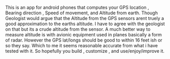 This is an app for android phones that computes your GPS location , Bearing direction , Speed of movement, and Altitude from earth.
Though Geologist would argue that the Altitude from the GPS sensors arent truely a good approximation to the earths altitude. I have to agree with 
the geologist on that but its a crude altitude from the sensor. A much better way to measure altitude is with avionic equipment used in planes basically
a form of radar. However the GPS lat/longs should be good to within 16 feet ish or so they say. Which to me it seems reasonable accurate from what i have 
tested with it. So hopefully you build , customize , and use/enjoy/improve it.
